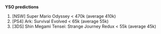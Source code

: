 **YSO predictions**

01.  [NSW] Super Mario Odyssey < 470k (average 410k)
02.  [PS4] Ark: Survival Evolved < 65k (average 55k)
03.  [3DS] Shin Megami Tensei: Strange Journey Redux < 55k (average 45k)
